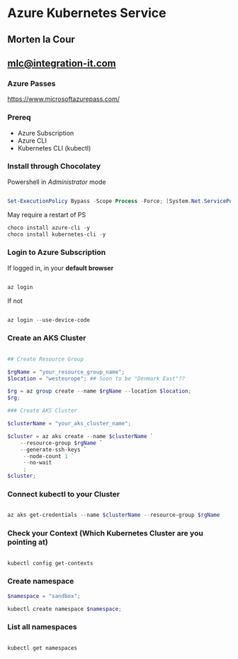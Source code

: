 # Azure Kubernetes Service
## Morten la Cour
## mlc@integration-it.com


### Azure Passes


https://www.microsoftazurepass.com/







### Prereq

- Azure Subscription
- Azure CLI
- Kubernetes CLI (kubectl)

### Install through Chocolatey

Powershell in *Administrator* mode

```powershell

Set-ExecutionPolicy Bypass -Scope Process -Force; [System.Net.ServicePointManager]::SecurityProtocol = [System.Net.ServicePointManager]::SecurityProtocol -bor 3072; iex ((New-Object System.Net.WebClient).DownloadString('https://community.chocolatey.org/install.ps1'))

```

May require a restart of PS

```powershell
choco install azure-cli -y
choco install kubernetes-cli -y

```

### Login to Azure Subscription

If logged in, in your **default browser**
```powershell

az login

```

If not

```powershell

az login --use-device-code

```

### Create an AKS Cluster



```powershell

## Create Resource Group

$rgName = "your_resource_group_name";
$location = "westeurope"; ## Soon to be "Denmark East"??

$rg = az group create --name $rgName --location $location;
$rg;

### Create AKS Cluster

$clusterName = "your_aks_cluster_name";

$cluster = az aks create --name $clusterName `
	--resource-group $rgName `
	--generate-ssh-keys `
	 --node-count 1 `
	 --no-wait
	 ;
$cluster;

```

### Connect kubectl to your Cluster

```powershell

az aks get-credentials --name $clusterName --resource-group $rgName

```

### Check your Context (Which Kubernetes Cluster are you pointing at)

```powershell

kubectl config get-contexts

```

### Create namespace

```powershell
$namespace = "sandbox";

kubectl create namespace $namespace;

```

### List all namespaces

```powershell

kubectl get namespaces

```